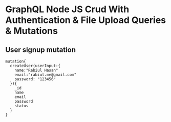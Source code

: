 # GraphQL Node JS Crud With Authentication & File Upload Queries & Mutations


## User signup mutation
```
mutation{
  createUser(userInput:{
    name:"Rabiul Hasan"
    email:"rabiul.me@gmail.com"
    password: "123456"
  }){
    _id
    name
    email
    password
    status
  }
}
```
